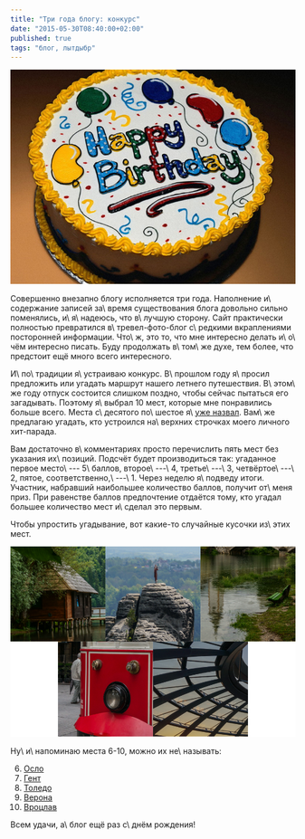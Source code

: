 ```yaml
---
title: "Три года блогу: конкурс"
date: "2015-05-30T08:40:00+02:00"
published: true
tags: "блог, лытдыбр"
---
```


![](/images/3rd-party/three-years.jpg)

Совершенно внезапно блогу исполняется три года. Наполнение и\ содержание записей за\ время существования блога довольно 
сильно поменялись, и\ я\ надеюсь, что в\ лучшую сторону. Сайт практически полностью превратился в\ тревел-фото-блог 
с\ редкими вкраплениями посторонней информации. Что\ ж, это то, что мне интересно делать и\ о\ чём интересно писать. 
Буду продолжать в\ том\ же духе, тем более, что предстоит ещё много всего интересного.

<!--more-->

И\ по\ традиции я\ устраиваю конкурс. В\ прошлом году я\ просил предложить или угадать маршрут нашего летнего 
путешествия. В\ этом\ же году отпуск состоится слишком поздно, чтобы сейчас пытаться его загадывать. Поэтому я\ выбрал 
10 мест, которые мне понравились больше всего. Места с\ десятого по\ шестое я\ [уже назвал][top]. Вам\ же предлагаю 
угадать, кто устроился на\ верхних строчках моего личного хит-парада.

Вам достаточно в\ комментариях просто перечислить пять мест без указания их\ позиций. Подсчёт будет производиться так: 
угаданное первое место\ --- 5\ баллов, второе\ ---\ 4, третье\ ---\ 3, четвёртое\ ---\ 2, пятое, соответственно,\ ---\ 1. 
Через неделю я\ подведу итоги. Участник, набравший наибольшее количество баллов, получит от\ меня приз. При равенстве 
баллов предпочтение отдаётся тому, кто угадал большее количество мест и\ сделал это первым.

Чтобы упростить угадывание, вот какие-то случайные кусочки из\ этих мест.

![](/images/photos/three-years-puzzle.png)

Ну\ и\ напоминаю места 6-10, можно их не\ называть:

6. [Осло][oslo]
7. [Гент][ghent]
8. [Толедо][toledo]
9. [Верона][verona]
10. [Вроцлав][wroclaw] 

Всем удачи, а\ блог ещё раз с\ днём рождения!

[ghent]: /post/eurotrip-ghent/
[oslo]: /post/oslo/
[toledo]: /post/toledo/
[top]: /post/top-10-places-part-1/
[verona]: /post/eurotrip-2014-verona/
[wroclaw]: /post/eurotrip-wroclaw/
